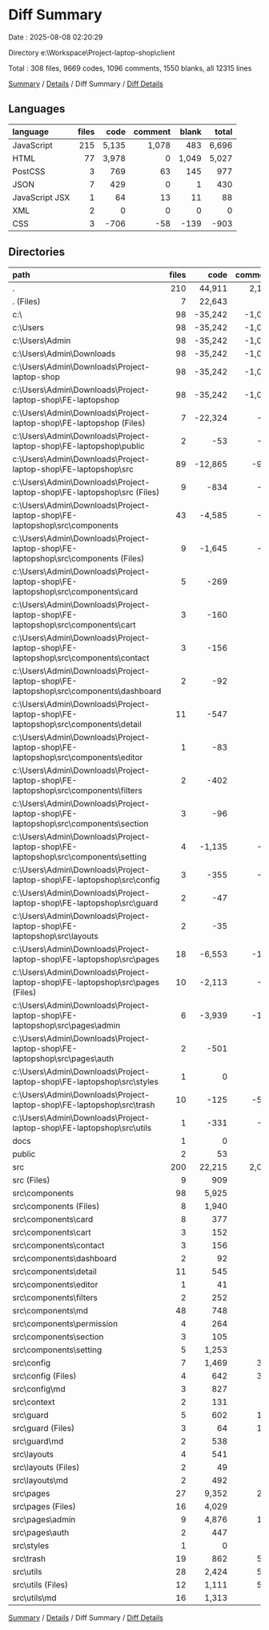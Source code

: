 # Diff Summary

Date : 2025-08-08 02:20:29

Directory e:\\Workspace\\Project-laptop-shop\\client

Total : 308 files,  9669 codes, 1096 comments, 1550 blanks, all 12315 lines

[Summary](results.md) / [Details](details.md) / Diff Summary / [Diff Details](diff-details.md)

## Languages
| language | files | code | comment | blank | total |
| :--- | ---: | ---: | ---: | ---: | ---: |
| JavaScript | 215 | 5,135 | 1,078 | 483 | 6,696 |
| HTML | 77 | 3,978 | 0 | 1,049 | 5,027 |
| PostCSS | 3 | 769 | 63 | 145 | 977 |
| JSON | 7 | 429 | 0 | 1 | 430 |
| JavaScript JSX | 1 | 64 | 13 | 11 | 88 |
| XML | 2 | 0 | 0 | 0 | 0 |
| CSS | 3 | -706 | -58 | -139 | -903 |

## Directories
| path | files | code | comment | blank | total |
| :--- | ---: | ---: | ---: | ---: | ---: |
| . | 210 | 44,911 | 2,156 | 2,922 | 49,989 |
| . (Files) | 7 | 22,643 | 42 | 106 | 22,791 |
| c:\\ | 98 | -35,242 | -1,060 | -1,372 | -37,674 |
| c:\\Users | 98 | -35,242 | -1,060 | -1,372 | -37,674 |
| c:\\Users\\Admin | 98 | -35,242 | -1,060 | -1,372 | -37,674 |
| c:\\Users\\Admin\\Downloads | 98 | -35,242 | -1,060 | -1,372 | -37,674 |
| c:\\Users\\Admin\\Downloads\\Project-laptop-shop | 98 | -35,242 | -1,060 | -1,372 | -37,674 |
| c:\\Users\\Admin\\Downloads\\Project-laptop-shop\\FE-laptopshop | 98 | -35,242 | -1,060 | -1,372 | -37,674 |
| c:\\Users\\Admin\\Downloads\\Project-laptop-shop\\FE-laptopshop (Files) | 7 | -22,324 | -42 | -106 | -22,472 |
| c:\\Users\\Admin\\Downloads\\Project-laptop-shop\\FE-laptopshop\\public | 2 | -53 | -24 | -2 | -79 |
| c:\\Users\\Admin\\Downloads\\Project-laptop-shop\\FE-laptopshop\\src | 89 | -12,865 | -994 | -1,264 | -15,123 |
| c:\\Users\\Admin\\Downloads\\Project-laptop-shop\\FE-laptopshop\\src (Files) | 9 | -834 | -68 | -154 | -1,056 |
| c:\\Users\\Admin\\Downloads\\Project-laptop-shop\\FE-laptopshop\\src\\components | 43 | -4,585 | -74 | -394 | -5,053 |
| c:\\Users\\Admin\\Downloads\\Project-laptop-shop\\FE-laptopshop\\src\\components (Files) | 9 | -1,645 | -19 | -114 | -1,778 |
| c:\\Users\\Admin\\Downloads\\Project-laptop-shop\\FE-laptopshop\\src\\components\\card | 5 | -269 | -8 | -39 | -316 |
| c:\\Users\\Admin\\Downloads\\Project-laptop-shop\\FE-laptopshop\\src\\components\\cart | 3 | -160 | 0 | -9 | -169 |
| c:\\Users\\Admin\\Downloads\\Project-laptop-shop\\FE-laptopshop\\src\\components\\contact | 3 | -156 | 0 | -11 | -167 |
| c:\\Users\\Admin\\Downloads\\Project-laptop-shop\\FE-laptopshop\\src\\components\\dashboard | 2 | -92 | -6 | -13 | -111 |
| c:\\Users\\Admin\\Downloads\\Project-laptop-shop\\FE-laptopshop\\src\\components\\detail | 11 | -547 | 0 | -45 | -592 |
| c:\\Users\\Admin\\Downloads\\Project-laptop-shop\\FE-laptopshop\\src\\components\\editor | 1 | -83 | -1 | -5 | -89 |
| c:\\Users\\Admin\\Downloads\\Project-laptop-shop\\FE-laptopshop\\src\\components\\filters | 2 | -402 | -3 | -22 | -427 |
| c:\\Users\\Admin\\Downloads\\Project-laptop-shop\\FE-laptopshop\\src\\components\\section | 3 | -96 | 0 | -15 | -111 |
| c:\\Users\\Admin\\Downloads\\Project-laptop-shop\\FE-laptopshop\\src\\components\\setting | 4 | -1,135 | -37 | -121 | -1,293 |
| c:\\Users\\Admin\\Downloads\\Project-laptop-shop\\FE-laptopshop\\src\\config | 3 | -355 | -21 | -44 | -420 |
| c:\\Users\\Admin\\Downloads\\Project-laptop-shop\\FE-laptopshop\\src\\guard | 2 | -47 | -8 | -13 | -68 |
| c:\\Users\\Admin\\Downloads\\Project-laptop-shop\\FE-laptopshop\\src\\layouts | 2 | -35 | 0 | -4 | -39 |
| c:\\Users\\Admin\\Downloads\\Project-laptop-shop\\FE-laptopshop\\src\\pages | 18 | -6,553 | -169 | -486 | -7,208 |
| c:\\Users\\Admin\\Downloads\\Project-laptop-shop\\FE-laptopshop\\src\\pages (Files) | 10 | -2,113 | -57 | -220 | -2,390 |
| c:\\Users\\Admin\\Downloads\\Project-laptop-shop\\FE-laptopshop\\src\\pages\\admin | 6 | -3,939 | -111 | -208 | -4,258 |
| c:\\Users\\Admin\\Downloads\\Project-laptop-shop\\FE-laptopshop\\src\\pages\\auth | 2 | -501 | -1 | -58 | -560 |
| c:\\Users\\Admin\\Downloads\\Project-laptop-shop\\FE-laptopshop\\src\\styles | 1 | 0 | 0 | -1 | -1 |
| c:\\Users\\Admin\\Downloads\\Project-laptop-shop\\FE-laptopshop\\src\\trash | 10 | -125 | -564 | -82 | -771 |
| c:\\Users\\Admin\\Downloads\\Project-laptop-shop\\FE-laptopshop\\src\\utils | 1 | -331 | -90 | -86 | -507 |
| docs | 1 | 0 | 0 | 1 | 1 |
| public | 2 | 53 | 24 | 2 | 79 |
| src | 200 | 22,215 | 2,090 | 2,813 | 27,118 |
| src (Files) | 9 | 909 | 73 | 161 | 1,143 |
| src\\components | 98 | 5,925 | 85 | 665 | 6,675 |
| src\\components (Files) | 8 | 1,940 | 19 | 118 | 2,077 |
| src\\components\\card | 8 | 377 | 12 | 44 | 433 |
| src\\components\\cart | 3 | 152 | 0 | 10 | 162 |
| src\\components\\contact | 3 | 156 | 0 | 11 | 167 |
| src\\components\\dashboard | 2 | 92 | 6 | 13 | 111 |
| src\\components\\detail | 11 | 545 | 0 | 45 | 590 |
| src\\components\\editor | 1 | 41 | 3 | 5 | 49 |
| src\\components\\filters | 2 | 252 | 7 | 24 | 283 |
| src\\components\\md | 48 | 748 | 0 | 241 | 989 |
| src\\components\\permission | 4 | 264 | 0 | 11 | 275 |
| src\\components\\section | 3 | 105 | 0 | 16 | 121 |
| src\\components\\setting | 5 | 1,253 | 38 | 127 | 1,418 |
| src\\config | 7 | 1,469 | 301 | 251 | 2,021 |
| src\\config (Files) | 4 | 642 | 301 | 57 | 1,000 |
| src\\config\\md | 3 | 827 | 0 | 194 | 1,021 |
| src\\context | 2 | 131 | 14 | 22 | 167 |
| src\\guard | 5 | 602 | 139 | 189 | 930 |
| src\\guard (Files) | 3 | 64 | 139 | 28 | 231 |
| src\\guard\\md | 2 | 538 | 0 | 161 | 699 |
| src\\layouts | 4 | 541 | 87 | 162 | 790 |
| src\\layouts (Files) | 2 | 49 | 87 | 8 | 144 |
| src\\layouts\\md | 2 | 492 | 0 | 154 | 646 |
| src\\pages | 27 | 9,352 | 240 | 660 | 10,252 |
| src\\pages (Files) | 16 | 4,029 | 98 | 352 | 4,479 |
| src\\pages\\admin | 9 | 4,876 | 141 | 273 | 5,290 |
| src\\pages\\auth | 2 | 447 | 1 | 35 | 483 |
| src\\styles | 1 | 0 | 0 | 1 | 1 |
| src\\trash | 19 | 862 | 579 | 140 | 1,581 |
| src\\utils | 28 | 2,424 | 572 | 562 | 3,558 |
| src\\utils (Files) | 12 | 1,111 | 572 | 274 | 1,957 |
| src\\utils\\md | 16 | 1,313 | 0 | 288 | 1,601 |

[Summary](results.md) / [Details](details.md) / Diff Summary / [Diff Details](diff-details.md)